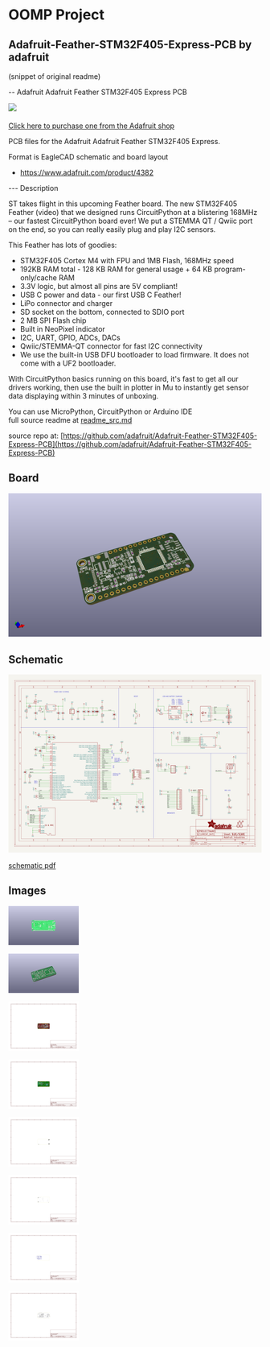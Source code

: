 # OOMP Project  
## Adafruit-Feather-STM32F405-Express-PCB  by adafruit  
  
(snippet of original readme)  
  
-- Adafruit Adafruit Feather STM32F405 Express PCB  
  
<a href="http://www.adafruit.com/products/4382"><img src="assets/4382.jpg?raw=true" width="500px"><br/>  
Click here to purchase one from the Adafruit shop</a>  
  
PCB files for the Adafruit Adafruit Feather STM32F405 Express.   
  
Format is EagleCAD schematic and board layout  
* https://www.adafruit.com/product/4382  
  
--- Description  
  
ST takes flight in this upcoming Feather board. The new STM32F405 Feather (video) that we designed runs CircuitPython at a blistering 168MHz – our fastest CircuitPython board ever! We put a STEMMA QT / Qwiic port on the end, so you can really easily plug and play I2C sensors.  
  
This Feather has lots of goodies:  
  
* STM32F405 Cortex M4 with FPU and 1MB Flash, 168MHz speed  
* 192KB RAM total - 128 KB RAM for general usage + 64 KB program-only/cache RAM  
* 3.3V logic, but almost all pins are 5V compliant!  
* USB C power and data - our first USB C Feather!  
* LiPo connector and charger  
* SD socket on the bottom, connected to SDIO port  
* 2 MB SPI Flash chip  
* Built in NeoPixel indicator  
* I2C, UART, GPIO, ADCs, DACs  
* Qwiic/STEMMA-QT connector for fast I2C connectivity  
* We use the built-in USB DFU bootloader to load firmware. It does not come with a UF2 bootloader.  
  
With CircuitPython basics running on this board, it's fast to get all our drivers working, then use the built in plotter in Mu to instantly get sensor data displaying within 3 minutes of unboxing.  
  
You can use MicroPython, CircuitPython or Arduino IDE  
  full source readme at [readme_src.md](readme_src.md)  
  
source repo at: [https://github.com/adafruit/Adafruit-Feather-STM32F405-Express-PCB](https://github.com/adafruit/Adafruit-Feather-STM32F405-Express-PCB)  
## Board  
  
[![working_3d.png](working_3d_600.png)](working_3d.png)  
## Schematic  
  
[![working_schematic.png](working_schematic_600.png)](working_schematic.png)  
  
[schematic pdf](working_schematic.pdf)  
## Images  
  
[![working_3D_bottom.png](working_3D_bottom_140.png)](working_3D_bottom.png)  
  
[![working_3D_top.png](working_3D_top_140.png)](working_3D_top.png)  
  
[![working_assembly_page_01.png](working_assembly_page_01_140.png)](working_assembly_page_01.png)  
  
[![working_assembly_page_02.png](working_assembly_page_02_140.png)](working_assembly_page_02.png)  
  
[![working_assembly_page_03.png](working_assembly_page_03_140.png)](working_assembly_page_03.png)  
  
[![working_assembly_page_04.png](working_assembly_page_04_140.png)](working_assembly_page_04.png)  
  
[![working_assembly_page_05.png](working_assembly_page_05_140.png)](working_assembly_page_05.png)  
  
[![working_assembly_page_06.png](working_assembly_page_06_140.png)](working_assembly_page_06.png)  
